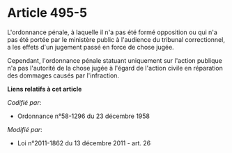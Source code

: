 # Article 495-5

L'ordonnance pénale, à laquelle il n'a pas été formé opposition ou qui n'a pas été portée par le ministère public à
l'audience du tribunal correctionnel, a les effets d'un jugement passé en force de chose jugée.

Cependant, l'ordonnance pénale statuant uniquement sur l'action publique n'a pas l'autorité de la chose jugée à l'égard de
l'action civile en réparation des dommages causés par l'infraction.

**Liens relatifs à cet article**

_Codifié par_:

  - Ordonnance n°58-1296 du 23 décembre 1958

_Modifié par_:

  - Loi n°2011-1862 du 13 décembre 2011 - art. 26
